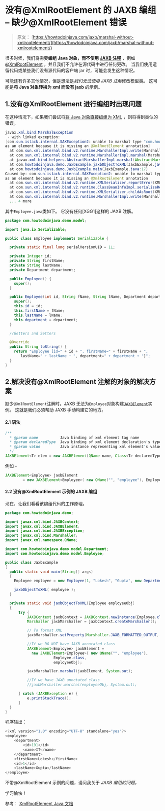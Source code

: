 # 没有@XmlRootElement 的 JAXB 编组 – 缺少@XmlRootElement 错误

> 原文： [https://howtodoinjava.com/jaxb/marshal-without-xmlrootelement/](https://howtodoinjava.com/jaxb/marshal-without-xmlrootelement/)

很多时候，我们将需要**编组 Java 对象，而不使用 [JAXB 注释](https://howtodoinjava.com/jaxb/jaxb-annotations/)** ，例如 [@XmlRootElement](https://howtodoinjava.com/jaxb/xmlrootelement-annotation/) ，并且我们不允许在源代码中进行任何更改。 当我们使用遗留代码或某些我们没有源代码的客户端 jar 时，可能会发生这种情况。

可能还有许多其他情况，但是想法是*我们无法使用 JAXB 注解*修改模型类。 这可能是**将 Java 对象转换为 xml 而没有 jaxb** 的示例。

## 1.没有@XmlRootElement 进行编组时出现问题

在这种情况下，如果我们尝试将[将 Java 对象直接编组为 XML](https://howtodoinjava.com/jaxb/write-object-to-xml/) ，则将得到类似的错误。

```java
javax.xml.bind.MarshalException
 - with linked exception:
[com.sun.istack.internal.SAXException2: unable to marshal type "com.howtodoinjava.demo.model.Employee" 
as an element because it is missing an @XmlRootElement annotation]
  at com.sun.xml.internal.bind.v2.runtime.MarshallerImpl.write(MarshallerImpl.java:311)
  at com.sun.xml.internal.bind.v2.runtime.MarshallerImpl.marshal(MarshallerImpl.java:236)
  at javax.xml.bind.helpers.AbstractMarshallerImpl.marshal(AbstractMarshallerImpl.java:95)
  at com.howtodoinjava.demo.JaxbExample.jaxbObjectToXML(JaxbExample.java:45)
  at com.howtodoinjava.demo.JaxbExample.main(JaxbExample.java:17)
Caused by: com.sun.istack.internal.SAXException2: unable to marshal type "com.howtodoinjava.demo.model.Employee" 
as an element because it is missing an @XmlRootElement annotation
  at com.sun.xml.internal.bind.v2.runtime.XMLSerializer.reportError(XMLSerializer.java:234)
  at com.sun.xml.internal.bind.v2.runtime.ClassBeanInfoImpl.serializeRoot(ClassBeanInfoImpl.java:323)
  at com.sun.xml.internal.bind.v2.runtime.XMLSerializer.childAsRoot(XMLSerializer.java:479)
  at com.sun.xml.internal.bind.v2.runtime.MarshallerImpl.write(MarshallerImpl.java:308)
  ... 4 more

```

其中`Employee.java`类如下。 它没有任何[XGG1]这样的 JAXB 注解。

```java
package com.howtodoinjava.demo.model;

import java.io.Serializable;

public class Employee implements Serializable {

  private static final long serialVersionUID = 1L;

  private Integer id;
  private String firstName;
  private String lastName;
  private Department department;

  public Employee() {
    super();
  }

  public Employee(int id, String fName, String lName, Department department) {
    super();
    this.id = id;
    this.firstName = fName;
    this.lastName = lName;
    this.department = department;
  }

  //Getters and Setters

  @Override
  public String toString() {
    return "Employee [id=" + id + ", firstName=" + firstName + ", 
       lastName=" + lastName + ", department=" + department + "]";
  }
}

```

## 2.解决没有@XmlRootElement 注解的对象的解决方案

缺少`@XmlRootElement`注解时，JAXB 无法为`Employee`对象构建[`JAXBElement`](https://docs.oracle.com/javaee/7/api/javax/xml/bind/JAXBElement.html)实例。 这就是我们必须帮助 JAXB 手动构建它的地方。

#### 2.1 语法

```java
/**
  * @param name          Java binding of xml element tag name
  * @param declaredType  Java binding of xml element declaration's type
  * @param value         Java instance representing xml element's value
  */
JAXBElement<T> elem = new JAXBElement(QName name, Class<T> declaredType, T value );

```

例如 -

```java
JAXBElement<Employee> jaxbElement 
        = new JAXBElement<Employee>( new QName("", "employee"), Employee.class, employeeObj );

```

#### 2.2 没有@XmlRootElement 示例的 JAXB 编组

现在，让我们看看该编组代码的工作原理。

```java
package com.howtodoinjava.demo;

import javax.xml.bind.JAXBContext;
import javax.xml.bind.JAXBElement;
import javax.xml.bind.JAXBException;
import javax.xml.bind.Marshaller;
import javax.xml.namespace.QName;

import com.howtodoinjava.demo.model.Department;
import com.howtodoinjava.demo.model.Employee;

public class JaxbExample 
{
  public static void main(String[] args) 
  {
    Employee employee = new Employee(1, "Lokesh", "Gupta", new Department(101, "IT"));

    jaxbObjectToXML( employee );
  }

  private static void jaxbObjectToXML(Employee employeeObj) 
  {
      try {
          JAXBContext jaxbContext = JAXBContext.newInstance(Employee.class);
          Marshaller jaxbMarshaller = jaxbContext.createMarshaller();

          // To format XML
          jaxbMarshaller.setProperty(Marshaller.JAXB_FORMATTED_OUTPUT, Boolean.TRUE); 

          //If we DO NOT have JAXB annotated class
          JAXBElement<Employee> jaxbElement = 
            new JAXBElement<Employee>( new QName("", "employee"), 
                      Employee.class, 
                      employeeObj);

          jaxbMarshaller.marshal(jaxbElement, System.out);

          //If we have JAXB annotated class
          //jaxbMarshaller.marshal(employeeObj, System.out);  

      } catch (JAXBException e) {
          e.printStackTrace();
      }
  }
}

```

程序输出：

```java
<?xml version="1.0" encoding="UTF-8" standalone="yes"?>
<employee>
    <department>
        <id>101</id>
        <name>IT</name>
    </department>
    <firstName>Lokesh</firstName>
    <id>1</id>
    <lastName>Gupta</lastName>
</employee>

```

不带@XmlRootElement 示例的问题，请问我关于 *JAXB 编组的问题。*

学习愉快！

参考： [XmlRootElement Java 文档](https://docs.oracle.com/javase/7/docs/api/javax/xml/bind/annotation/XmlRootElement.html)